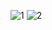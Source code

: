 ![1 ](https://user-images.githubusercontent.com/86312170/164779040-8d02f774-dff4-47b5-98ca-137c546c3e74.png)
![2](https://user-images.githubusercontent.com/86312170/164779147-0cb89611-8352-41c1-bf50-add93f4094b7.png)

